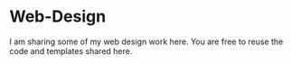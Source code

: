 Web-Design
==========
I am sharing some of my web design work here. You are free to reuse the code and templates shared here. 